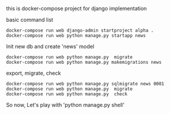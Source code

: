 this is docker-compose project for django implementation

basic command list

```
docker-compose run web django-admin startproject alpha .
docker-compose run web python manage.py startapp news
```

Init new db and create 'news' model
```
docker-compose run web python manage.py  migrate
docker-compose run web python manage.py makemigrations news 
```
export, migrate, check
```
docker-compose run web python manage.py sqlmigrate news 0001
docker-compose run web python manage.py  migrate
docker-compose run web python manage.py  check
```
So now, Let's play with  'python manage.py shell'
